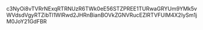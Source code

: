 c3NyOi8vTVRrNExqRTRNUzR6TWk0eE56STZPREE1TURwaGRYUm9YMk5vWVdsdVgyRTZibTl1WlRwd2JHRnBianBOVkZGNVRucEZlRTVFUlM4X2IySm1jM0JoY21GdFBR

